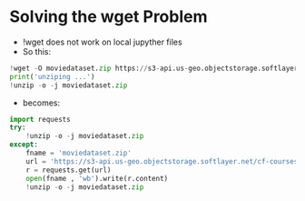# Solving the wget Problem

- !wget does not work on local jupyther files
- So this:

```python
!wget -O moviedataset.zip https://s3-api.us-geo.objectstorage.softlayer.net/cf-courses-data/CognitiveClass/ML0101ENv3/labs/moviedataset.zip
print('unziping ...')
!unzip -o -j moviedataset.zip 
```

- becomes: 

```python
import requests
try:
    !unzip -o -j moviedataset.zip 
except:
    fname = 'moviedataset.zip'
    url = 'https://s3-api.us-geo.objectstorage.softlayer.net/cf-courses-data/CognitiveClass/ML0101ENv3/labs/' + fname
    r = requests.get(url)
    open(fname , 'wb').write(r.content)
    !unzip -o -j moviedataset.zip 
```

